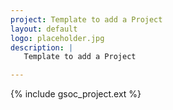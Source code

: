 ```yaml
---
project: Template to add a Project
layout: default
logo: placeholder.jpg
description: |
   Template to add a Project

---
```


{% include gsoc_project.ext %}
